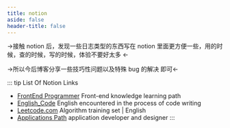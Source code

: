 ```yaml
---
title: notion
aside: false
header-title: false
---
```


->接触 notion 后，发现一些日志类型的东西写在 notion 里面更方便一些，用的时候，查的时候，写的时候，体验不要好太多 <-

->所以今后博客分享一些技巧性问题以及特殊 bug 的解决 即可<-

<!-- 之后会将 vuepress 和 notion 进行结合，提供特殊的展览页面，提供最佳体验 -->

::: tip List Of Notion Links
- [FrontEnd Programmer](https://www.notion.so/fengwei2002/77b610a3952b426faf4c1b4bbfa55129?v=c58e8aa3611d4bd385e27f79ef21191d) Front-end knowledge learning path
- [English_Code](https://www.notion.so/fengwei2002/English-906c757146a745a095763177b68731b1) English encountered in the process of code writing
- [Leetcode.com](https://www.notion.so/fengwei2002/5c485b10d25d40ef906469786f31abec?v=c7944531d7ff4bcbadd94a4072ec00d9) Algorithm training set | English 
- [Applications Path](https://www.notion.so/fengwei2002/0b6d515768dd461a9b72744e0d82a6c8?v=a142170a448c423290564a1d89c379c5) application developer and designer
:::

